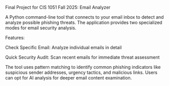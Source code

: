 Final Project for CIS 1051 Fall 2025:
Email  Analyzer

A Python command-line tool that connects to your email inbox to detect and analyze possible phishing threats. The application provides two specialized modes for email security analysis.

Features:

  Check Specific Email: Analyze individual emails in detail

  Quick Security Audit: Scan recent emails for immediate threat assessment
  



The tool uses  pattern matching to identify common phishing indicators like suspicious sender addresses, urgency tactics, and malicious links. Users can opt for AI analysis for deeper email content examination.
